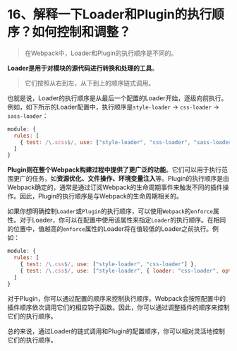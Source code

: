# 16、解释一下Loader和Plugin的执行顺序？如何控制和调整？

> 在Webpack中，Loader和Plugin的执行顺序是不同的。

**Loader是用于对模块的源代码进行转换和处理的工具**。

> 它们按照从右到左，从下到上的顺序链式调用。

也就是说，Loader的执行顺序是从最后一个配置的Loader开始，逐级向前执行。例如，如下所示的Loader配置中，执行顺序是`style-loader` -> `css-loader` -> `sass-loader`：

```javascript
module: {
  rules: [
    { test: /\.scss$/, use: ["style-loader", "css-loader", "sass-loader"] }
  ]
}
```

**Plugin则在整个Webpack构建过程中提供了更广泛的功能**。它们可以用于执行范围更广的任务，如**资源优化、文件操作、环境变量注入**等。Plugin的执行顺序是由Webpack确定的，通常是通过订阅Webpack的生命周期事件来触发不同的插件操作。因此，Plugin的执行顺序是与Webpack的生命周期相关的。

如果你想明确控制`Loader`或`Plugin`的执行顺序，可以使用`Webpack`的`enforce`属性。对于Loader，你可以在配置中使用该属性来指定`Loader`的执行顺序。在相同的位置中，值越高的`enforce`属性的Loader将在值较低的Loader之前执行。例如：

```javascript
module: {
  rules: [
    { test: /\.css$/, use: ["style-loader", "css-loader"] },
    { test: /\.css$/, use: ["style-loader", { loader: "css-loader", options: { modules: true } }], enforce: "post" }
  ]
}
```

对于Plugin，你可以通过配置的顺序来控制执行顺序。Webpack会按照配置中的插件顺序依次调用它们的相应钩子函数。因此，你可以通过调整插件的顺序来控制它们的执行顺序。

总的来说，通过Loader的链式调用和Plugin的配置顺序，你可以相对灵活地控制它们的执行顺序。